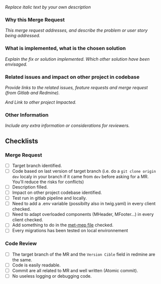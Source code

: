 _Replace italic text by your own description_

### Why this Merge Request

_This merge request addresses, and describe the problem or user story being addressed._

### What is implemented, what is the chosen solution

_Explain the fix or solution implemented. Which other solution have been envisaged._

### Related issues and impact on other project in codebase

_Provide links to the related issues, feature requests and merge request (from Gitlab and Redmine)._

_And Link to other project Impacted._

### Other Information

_Include any extra information or considerations for reviewers._

## Checklists

### Merge Request

-   [ ] Target branch identified.
-   [ ] Code based on last version of target branch (i.e. do a `git clone origin dev` localy in your branch if it came from `dev` before asking for a MR. You'll reduce the risks for conflicts)
-   [ ] Description filled.
-   [ ] Impact on other project codebase identified.
-   [ ] Test run in gitlab pipeline and locally.
-   [ ] Need to add a .env variable (possibilty also in twig.yaml) in every client checked.
-   [ ] Need to adapt overloaded components (MHeader, MFooter...) in every client checked.
-   [ ] Add something to do in the [met-mep file](https://docs.google.com/document/d/1U3edMGP6MrqX5fApMnx2hfTvMG-Xd6v9PpDVFR37UVE/edit) checked.
-   [ ] Every migrations has been tested on local environnement

### Code Review

-   [ ] The target branch of the MR and the `Version Cible` field in redmine are the same.
-   [ ] Code is easily readable.
-   [ ] Commit are all related to MR and well written (Atomic commit).
-   [ ] No useless logging or debugging code.
